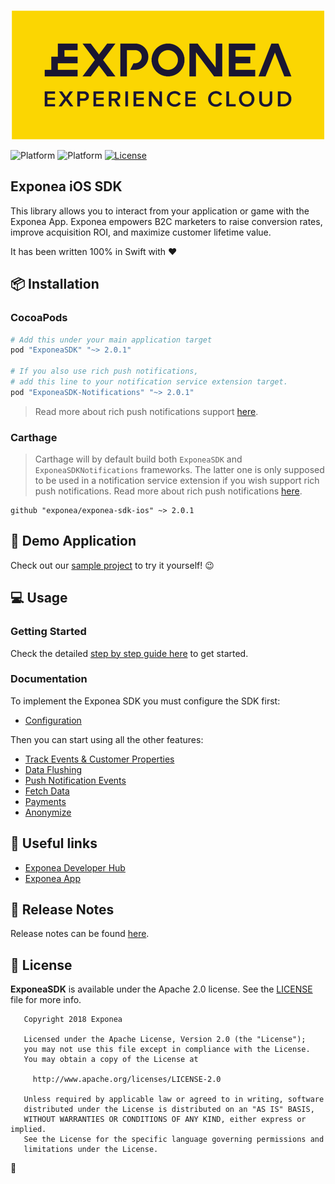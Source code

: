 <p align="center">
  <img src="./Documentation/logo_yellow.png?raw=true" alt="Exponea"/>
</p>

![Platform](https://img.shields.io/badge/Platform-iOS-lightgrey.svg?style=flat)
![Platform](https://img.shields.io/badge/Swift-4.1-green.svg?style=flat)
[![License](https://img.shields.io/badge/License-Apache%202.0-yellow.svg)](https://opensource.org/licenses/Apache-2.0) 

## Exponea iOS SDK

This library allows you to interact from your application or game with the Exponea App. Exponea empowers B2C marketers to raise conversion rates, improve acquisition ROI, and maximize customer lifetime value.

It has been written 100% in Swift with ❤️


## 📦 Installation

### CocoaPods

```ruby
# Add this under your main application target
pod "ExponeaSDK" "~> 2.0.1"

# If you also use rich push notifications, 
# add this line to your notification service extension target.
pod "ExponeaSDK-Notifications" "~> 2.0.1"
```

> Read more about rich push notifications support [here](./Documentation/PUSH.md).

### Carthage

> Carthage will by default build both `ExponeaSDK` and `ExponeaSDKNotifications` frameworks. The latter one is only supposed to be used in a notification service extension if you wish support rich push notifications. Read more about rich push notifications [here](./Documentation/PUSH.md).

```
github "exponea/exponea-sdk-ios" ~> 2.0.1
```

## 📱 Demo Application

Check out our [sample project](https://github.com/exponea/exponea-ios-sdk/tree/master/ExponeaSDK/Example) to try it yourself! 😉

## 💻 Usage

### Getting Started

Check the detailed [step by step guide here](./Documentation/Guide/GUIDE.md) to get started.

### Documentation

To implement the Exponea SDK you must configure the SDK first:

* [Configuration](./Documentation/CONFIG.md)

Then you can start using all the other features:

* [Track Events & Customer Properties](./Documentation/TRACK.md)
* [Data Flushing](./Documentation/FLUSH.md)
* [Push Notification Events](./Documentation/PUSH.md)
* [Fetch Data](./Documentation/FETCH.md)
* [Payments](./Documentation/PAYMENT.md)
* [Anonymize](./Documentation/ANONYMIZE.md)

## 🔗 Useful links

* [Exponea Developer Hub](https://developers.exponea.com)
* [Exponea App](https://app.exponea.com/login)

## 📝 Release Notes

Release notes can be found [here](./Documentation/RELEASE_NOTES.md).


## 📄 License

**ExponeaSDK** is available under the Apache 2.0 license. See the [LICENSE](https://opensource.org/licenses/Apache-2.0) file for more info.

```
   Copyright 2018 Exponea

   Licensed under the Apache License, Version 2.0 (the "License");
   you may not use this file except in compliance with the License.
   You may obtain a copy of the License at

     http://www.apache.org/licenses/LICENSE-2.0

   Unless required by applicable law or agreed to in writing, software
   distributed under the License is distributed on an "AS IS" BASIS,
   WITHOUT WARRANTIES OR CONDITIONS OF ANY KIND, either express or implied.
   See the License for the specific language governing permissions and
   limitations under the License.
```

